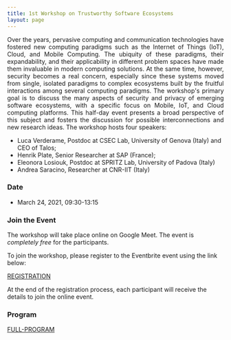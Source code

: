 ```yaml
---
title: 1st Workshop on Trustworthy Software Ecosystems
layout: page
---
```


<p align="justify">
Over the years, pervasive computing and communication technologies have fostered new computing paradigms such as the Internet of Things (IoT), Cloud, and Mobile Computing. The ubiquity of these paradigms, their expandability, and their applicability in different problem spaces have made them invaluable in modern computing solutions. 
At the same time, however, security becomes a real concern, especially since these systems moved from single, isolated paradigms to complex ecosystems built by the fruitful interactions among several computing paradigms. 
The workshop's primary goal is to discuss the many aspects of security and privacy of emerging software ecosystems, with a specific focus on Mobile, IoT, and Cloud computing platforms. This half-day event presents a broad perspective of this subject and fosters the discussion for possible interconnections and new research ideas. The workshop hosts four speakers:
</p>

* Luca Verderame, Postdoc at CSEC Lab, University of Genova (Italy) and CEO of Talos;
* Henrik Plate, Senior Researcher at SAP (France);
* Eleonora Losiouk, Postdoc at SPRITZ Lab, University of Padova (Italy)
* Andrea Saracino, Researcher at CNR-IIT (Italy)

### Date

* March 24, 2021, 09:30-13:15

### Join the Event

The workshop will take place online on Google Meet. The event is *completely free* for the participants. 

To join the workshop, please register to the Eventbrite event using the link below: 

[REGISTRATION](https://www.eventbrite.it/e/biglietti-1st-workshop-on-trustworthy-software-ecosystems-141830977271)

At the end of the registration process, each participant will receive the details to join the online event.

### Program

[FULL-PROGRAM](Workshop-program.pdf)
